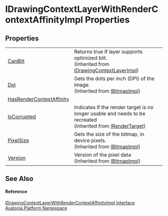 # IDrawingContextLayerWithRenderContextAffinityImpl Properties




## Properties
<table>
<tr>
<td><a href="P_Avalonia_Platform_IDrawingContextLayerImpl_CanBlit">CanBlit</a></td>
<td>Returns true if layer supports optimized blit.<br />(Inherited from <a href="T_Avalonia_Platform_IDrawingContextLayerImpl">IDrawingContextLayerImpl</a>)</td>
</tr>
<tr>
<td><a href="P_Avalonia_Platform_IBitmapImpl_Dpi">Dpi</a></td>
<td>Gets the dots per inch (DPI) of the image.<br />(Inherited from <a href="T_Avalonia_Platform_IBitmapImpl">IBitmapImpl</a>)</td>
</tr>
<tr>
<td><a href="P_Avalonia_Platform_IDrawingContextLayerWithRenderContextAffinityImpl_HasRenderContextAffinity">HasRenderContextAffinity</a></td>
<td> </td>
</tr>
<tr>
<td><a href="P_Avalonia_Platform_IRenderTarget_IsCorrupted">IsCorrupted</a></td>
<td>Indicates if the render target is no longer usable and needs to be recreated<br />(Inherited from <a href="T_Avalonia_Platform_IRenderTarget">IRenderTarget</a>)</td>
</tr>
<tr>
<td><a href="P_Avalonia_Platform_IBitmapImpl_PixelSize">PixelSize</a></td>
<td>Gets the size of the bitmap, in device pixels.<br />(Inherited from <a href="T_Avalonia_Platform_IBitmapImpl">IBitmapImpl</a>)</td>
</tr>
<tr>
<td><a href="P_Avalonia_Platform_IBitmapImpl_Version">Version</a></td>
<td>Version of the pixel data<br />(Inherited from <a href="T_Avalonia_Platform_IBitmapImpl">IBitmapImpl</a>)</td>
</tr>
</table>

## See Also


#### Reference
<a href="T_Avalonia_Platform_IDrawingContextLayerWithRenderContextAffinityImpl">IDrawingContextLayerWithRenderContextAffinityImpl Interface</a>  
<a href="N_Avalonia_Platform">Avalonia.Platform Namespace</a>  
